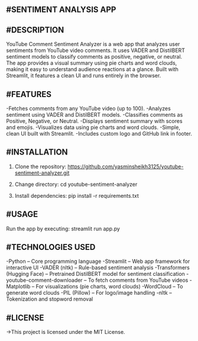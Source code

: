 #SENTIMENT ANALYSIS APP
-
#DESCRIPTION
-
YouTube Comment Sentiment Analyzer is a web app that analyzes user sentiments from YouTube video comments. 
It uses VADER and DistilBERT sentiment models to classify comments as positive, negative, or neutral. 
The app provides a visual summary using pie charts and word clouds, making it easy to understand audience 
reactions at a glance. Built with Streamlit, it features a clean UI and runs entirely in the browser.

#FEATURES
-
-Fetches comments from any YouTube video (up to 100).
-Analyzes sentiment using VADER and DistilBERT models.
-Classifies comments as Positive, Negative, or Neutral.
-Displays sentiment summary with scores and emojis.
-Visualizes data using pie charts and word clouds.
-Simple, clean UI built with Streamlit.
-Includes custom logo and GitHub link in footer.


#INSTALLATION
-
1. Clone the repository:
https://github.com/yasminsheikh3125/youtube-sentiment-analyzer.git

2. Change directory:
cd youtube-sentiment-analyzer

3. Install dependencies:
pip install -r requirements.txt

#USAGE
-
Run the app by executing:
streamlit run app.py

#TECHNOLOGIES USED
-
-Python – Core programming language
-Streamlit – Web app framework for interactive UI
-VADER (nltk) – Rule-based sentiment analysis
-Transformers (Hugging Face) – Pretrained DistilBERT model for sentiment classification
-youtube-comment-downloader – To fetch comments from YouTube videos
-Matplotlib – For visualizations (pie charts, word clouds)
-WordCloud – To generate word clouds
-PIL (Pillow) – For logo/image handling
-nltk – Tokenization and stopword removal

#LICENSE
-
 ->This project is licensed under the MIT License.
